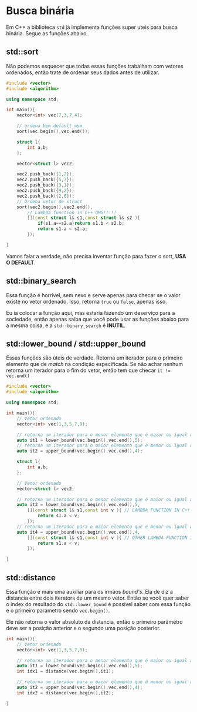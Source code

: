 # Busca binária


Em C++ a biblioteca ```std``` já implementa funções super uteis para busca binária. Segue as funções abaixo.


## std::sort

Não podemos esquecer que todas essas funções trabalham com vetores ordenados, então trate de ordenar seus dados antes de utilizar.

```c++
#include <vector>
#include <algorithm>

using namespace std;

int main(){
    vector<int> vec(7,3,7,4);

    // ordena bem default msm
    sort(vec.begin(),vec.end());

    struct l{
        int a,b;
    };

    vector<struct l> vec2;

    vec2.push_back({1,2});
    vec2.push_back({5,7});
    vec2.push_back({3,1});
    vec2.push_back({9,2});
    vec2.push_back({2,6});  
    // Ordena vetor de struct
    sort(vec2.begin(),vec2.end(),
        // Lambda function in C++ OMG!!!!!
        [](const struct l& s1,const struct l& s2 ){
            if(s1.a==s2.a)return s1.b < s2.b; 
            return s1.a < s2.a;
        });

}

```

Vamos falar a verdade, não precisa inventar função para fazer o sort, **USA O DEFAULT**.



## std::binary_search

Essa função é horrivel, sem nexo e serve apenas para checar se o valor existe no vetor ordenado. Isso, retorna ```true``` ou ```false```, apenas isso.


Eu ia colocar a função aqui, mas estaria fazendo um deserviço para a sociedade, então apenas saiba que você pode usar as funções abaixo para a mesma coisa, e a ```std::binary_search``` é **INUTIL**.


## std::lower_bound / std::upper_bound

Essas funções são úteis de verdade. Retorna um iterador para o primeiro elemento que de _match_ na condição especificada. Se não achar nenhum retorna um iterador para o fim do vetor, então tem que checar ```it != vec.end()```


```c++
#include <vector>
#include <algorithm>

using namespace std;

int main(){
    // Vetor ordenado
    vector<int> vec(1,3,5,7,9);

    // retorna um iterador para o menor elemento que é maior ou igual ao valor passado
    auto it1 = lower_bound(vec.begin(),vec.end(),5);
    // retorna um iterador para o maior elemento que é menor ou igual ao valor passado
    auto it2 = upper_bound(vec.begin(),vec.end(),4);

    struct l{
        int a,b;
    };

    // Vetor ordenado
    vector<struct l> vec2;

    // retorna um iterador para o menor elemento que é maior ou igual ao valor passado
    auto it3 = lower_bound(vec.begin(),vec.end(),5,
        [](const struct l& s1,const int v ){ // LAMBDA FUNCTION IN C++ OMG!!!!
            return s1.a < v;
        });
    // retorna um iterador para o maior elemento que é menor ou igual ao valor passado
    auto it4 = upper_bound(vec.begin(),vec.end(),4,
        [](const struct l& s1,const int v ){ // OTHER LAMBDA FUNCTION IN C++ OMG!!!!
            return s1.a < v;
        });

}
```


## std::distance

Essa função é mais uma auxiliar para os irmãos _bound's_. Ela de diz a distancia entre dois iterators de um mesmo vetor. Então se você quer saber o index do resultado do ```std::lower_bound``` é possivel saber com essa função e o primeiro parametro sendo ```vec.begin()```.

Ele não retorna o valor absoluto da distancia, então o primeiro parâmetro deve ser a posição anterior e o segundo uma posição posterior.


```c++
int main(){
    // Vetor ordenado
    vector<int> vec(1,3,5,7,9);

    // retorna um iterador para o menor elemento que é maior ou igual ao valor passado
    auto it1 = lower_bound(vec.begin(),vec.end(),5);
    int idx1 = distance(vec.begin(),it1);

    // retorna um iterador para o maior elemento que é menor ou igual ao valor passado
    auto it2 = upper_bound(vec.begin(),vec.end(),4);
    int idx2 = distance(vec.begin(),it2);

}
```